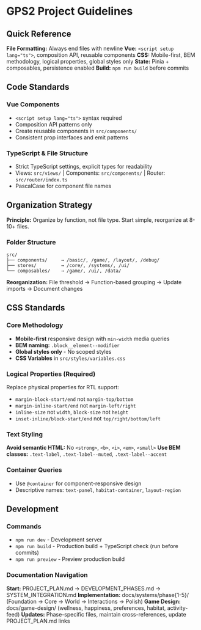 # GPS2 Project Guidelines

## Quick Reference

**File Formatting:** Always end files with newline
**Vue:** `<script setup lang="ts">`, composition API, reusable components
**CSS:** Mobile-first, BEM methodology, logical properties, global styles only
**State:** Pinia + composables, persistence enabled
**Build:** `npm run build` before commits

## Code Standards

### Vue Components
- `<script setup lang="ts">` syntax required
- Composition API patterns only
- Create reusable components in `src/components/`
- Consistent prop interfaces and emit patterns

### TypeScript & File Structure
- Strict TypeScript settings, explicit types for readability
- Views: `src/views/` | Components: `src/components/` | Router: `src/router/index.ts`
- PascalCase for component file names

## Organization Strategy

**Principle:** Organize by function, not file type. Start simple, reorganize at 8-10+ files.

### Folder Structure
```
src/
├── components/     → /basic/, /game/, /layout/, /debug/
├── stores/         → /core/, /systems/, /ui/
└── composables/    → /game/, /ui/, /data/
```

**Reorganization:** File threshold → Function-based grouping → Update imports → Document changes

## CSS Standards

### Core Methodology
- **Mobile-first** responsive design with `min-width` media queries
- **BEM naming:** `.block__element--modifier`
- **Global styles only** - No scoped styles
- **CSS Variables** in `src/styles/variables.css`

### Logical Properties (Required)
Replace physical properties for RTL support:
- `margin-block-start/end` not `margin-top/bottom`
- `margin-inline-start/end` not `margin-left/right`
- `inline-size` not `width`, `block-size` not `height`
- `inset-inline/block-start/end` not `top/right/bottom/left`

### Text Styling
**Avoid semantic HTML:** No `<strong>`, `<b>`, `<i>`, `<em>`, `<small>`
**Use BEM classes:** `.text-label`, `.text-label--muted`, `.text-label--accent`

### Container Queries
- Use `@container` for component-responsive design
- Descriptive names: `text-panel`, `habitat-container`, `layout-region`

## Development

### Commands
- `npm run dev` - Development server
- `npm run build` - Production build + TypeScript check (run before commits)
- `npm run preview` - Preview production build

### Documentation Navigation
**Start:** PROJECT_PLAN.md → DEVELOPMENT_PHASES.md → SYSTEM_INTEGRATION.md
**Implementation:** docs/systems/phase{1-5}/ (Foundation → Core → World → Interactions → Polish)
**Game Design:** docs/game-design/ (wellness, happiness, preferences, habitat, activity-feed)
**Updates:** Phase-specific files, maintain cross-references, update PROJECT_PLAN.md links
